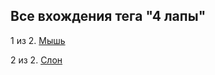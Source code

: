 ## Все вхождения тега "4 лапы"


1 из 2. [Мышь](./2020-07-06_mouse.md)

2 из 2. [Слон](./2020-07-06_elephant.md)
